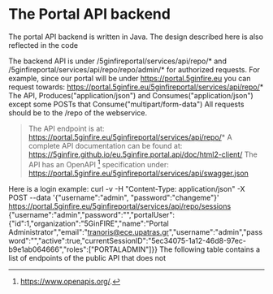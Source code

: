 <!-- TITLE: Portal Api -->
<!-- SUBTITLE: A quick summary of Portal Api -->

# The Portal API backend
The portal API backend is written in Java. The design described here is also reflected in the code

The backend API is under <serverURL>/5ginfireportal/services/api/repo/* and <serverURL>/5ginfireportal/services/api/repo/repo/admin/* for authorized requests. For example, since our portal will be under https://portal.5ginfire.eu you can request towards: https://portal.5ginfire.eu/5ginfireportal/services/api/repo/* 
The API, Produces("application/json") and Consumes("application/json") except some POSTs that Consume("multipart/form-data") All requests should be to the /repo of the webservice. 

> The API endpoint is at:
https://portal.5ginfire.eu/5ginfireportal/services/api/repo/*
A complete API documentation can be found at:
https://5ginfire.github.io/eu.5ginfire.portal.api/doc/html2-client/ 
The API has an OpenAPI [^1] specification under: 
https://portal.5ginfire.eu/5ginfireportal/services/api/swagger.json


Here is a login example: 
curl -v -H "Content-Type: application/json" -X POST --data '{"username":"admin", "password":"changeme"}' https://portal.5ginfire.eu/5ginfireportal/services/api/repo/sessions
{"username":"admin","password":"","portalUser":{"id":1,"organization":"5GinFIRE","name":"Portal Administrator","email":"tranoris@ece.upatras.gr","username":"admin","password":"","active":true,"currentSessionID":"5ec34075-1a12-46d8-97ec-b9e1ab064666","roles":["PORTALADMIN"]}}
The following table contains a list of endpoints of the public API that does not 





[^1]: https://www.openapis.org/.